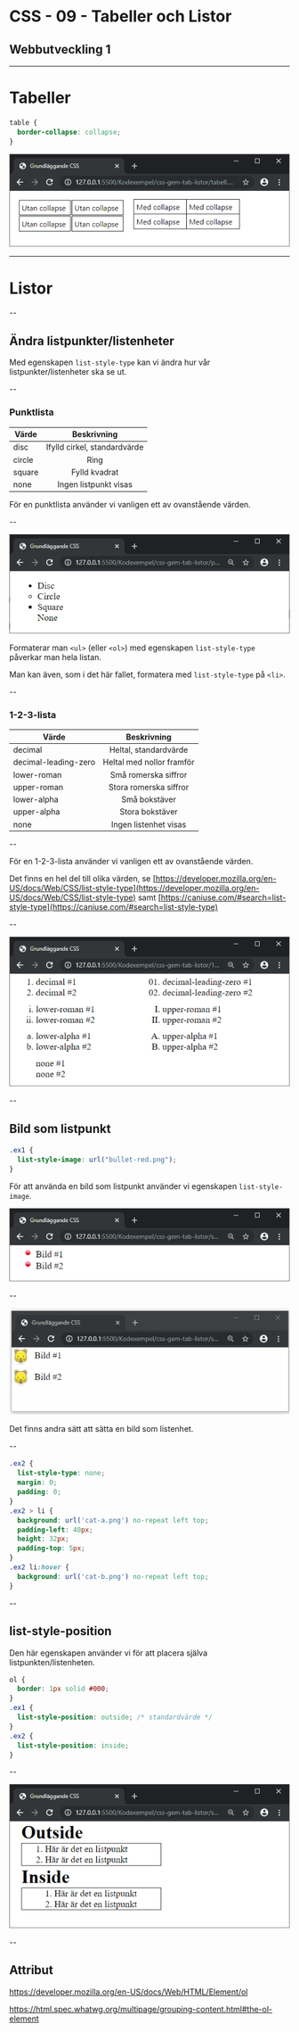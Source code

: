 # CSS - 09 - Tabeller och Listor

## Webbutveckling 1

---

# Tabeller

```css
table {
  border-collapse: collapse;
}
```

![tabell](images/css-09-tab.PNG)

---

# Listor

--

## Ändra listpunkter/listenheter

Med egenskapen `list-style-type` kan vi ändra hur vår listpunkter/listenheter ska se ut.

--

### Punktlista

| Värde         | Beskrivning                   |
| ------------- |:----------------------------:|
| disc          | Ifylld cirkel, standardvärde |
| circle        | Ring                         |
| square        | Fylld kvadrat                |
| none          | Ingen listpunkt visas        |

För en punktlista använder vi vanligen ett av ovanstående värden.

--

![lista](images/css-09-punkt.PNG)

Formaterar man `<ul>` (eller `<ol>`) med egenskapen `list-style-type` påverkar man hela listan.

Man kan även, som i det här fallet, formatera med `list-style-type` på `<li>`.

--

### 1-2-3-lista

| Värde                | Beskrivning                   |
| -------------------- |:----------------------------:|
| decimal              | Heltal, standardvärde        |
| decimal-leading-zero | Heltal med nollor framför    |
| lower-roman          | Små romerska siffror         |
| upper-roman          | Stora romerska siffror       |
| lower-alpha          | Små bokstäver                |
| upper-alpha          | Stora bokstäver              |
| none                 | Ingen listenhet visas        |

--

För en 1-2-3-lista använder vi vanligen ett av ovanstående värden. 

Det finns en hel del till olika värden, se [https://developer.mozilla.org/en-US/docs/Web/CSS/list-style-type](https://developer.mozilla.org/en-US/docs/Web/CSS/list-style-type) samt [https://caniuse.com/#search=list-style-type](https://caniuse.com/#search=list-style-type)

--

![lista](images/css-09-123.PNG)

--

## Bild som listpunkt


```css
.ex1 {
  list-style-image: url("bullet-red.png");
}
```

För att använda en bild som listpunkt använder vi egenskapen `list-style-image`.

![lista](images/css-09-image.PNG)

--

![lista](images/css-09-ani.gif)

Det finns andra sätt att sätta en bild som listenhet.

--

```css
.ex2 {
  list-style-type: none;
  margin: 0;
  padding: 0;
}
.ex2 > li {
  background: url('cat-a.png') no-repeat left top;
  padding-left: 40px;
  height: 32px;
  padding-top: 5px;
}
.ex2 li:hover {
  background: url('cat-b.png') no-repeat left top;
}
```

--

## list-style-position

Den här egenskapen använder vi för att placera själva listpunkten/listenheten.

```css
ol {
  border: 1px solid #000;
}
.ex1 {
  list-style-position: outside; /* standardvärde */
}
.ex2 {
  list-style-position: inside;
}
```

--

![lista](images/css-09-inout.PNG)

--

## Attribut

https://developer.mozilla.org/en-US/docs/Web/HTML/Element/ol

https://html.spec.whatwg.org/multipage/grouping-content.html#the-ol-element
